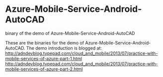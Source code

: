 Azure-Mobile-Service-Android-AutoCAD
====================================

binary of the demo of Azure-Mobile-Service-Android-AutoCAD

These are the binaries for the demo of Azure-Mobile-Service-Android-AutoCAD. The demo introduction is blogged at:
http://adndevblog.typepad.com/cloud_and_mobile/2013/07/practice-with-mobile-services-of-azure-part-1.html
http://adndevblog.typepad.com/cloud_and_mobile/2013/07/practice-with-mobile-services-of-azure-part-2.html
